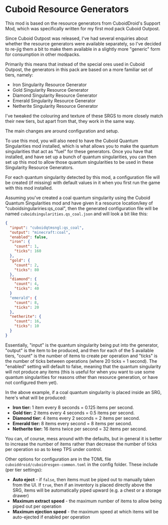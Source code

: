 # Cuboid Resource Generators

This mod is based on the resource generators from CuboidDroid's Support Mod, which was specifically written for my first mod pack Cuboid Outpost.

Since Cuboid Outpost was released, I've had several enquiries about whether the resource generators were available separately, so I've decided to re-jig them a bit to make them available in a slightly more "generic" form for consumption in other modpacks.

Primarily this means that instead of the special ores used in Cuboid Outpost, the generators in this pack are based on a more familiar set of tiers, namely:

- Iron Singularity Resource Generator
- Gold Singularity Resource Generator
- Diamond Singularity Resource Generator
- Emerald Singularity Resource Generator
- Netherite Singularity Resource Generator

I've tweaked the colouring and texture of these SRGS to more closely match their new tiers, but apart from that, they work in the same way.

The main changes are around configuration and setup.

To use this mod, you will also need to have the Cuboid Quantum Singularities mod installed, which is what allows you to make the quantum singularities that act as "fuel" for these generators. Once you have that installed, and have set up a bunch of quantum singularities, you can then set up this mod to allow those quantum singularities to be used in these Singularity Resource Generators.

For each quantum singularity detected by this mod, a configuration file will be created (if missing) with default values in it when you first run the game with this mod installed.

Assuming you've created a coal quantum singularity using the Cuboid Quantum Singularities mod and have given it a resource location/key of "cuboidsingulariries:qs_coal", then the generated configuration file will be named `cuboidsingularities.qs_coal.json` and will look a bit like this:

``` json
{
  "input": "cuboidqtmsngl:qs_coal",
  "output": "minecraft:coal",
  "enabled": false,
  "iron": {
    "count": 1,
    "ticks": 160
  },
  "gold": {
    "count": 2,
    "ticks": 80
  },
  "diamond": {
    "count": 4,
    "ticks": 40
  }
  "emerald": {
    "count": 8,
    "ticks": 20
  },
  "netherite": {
    "count": 16,
    "ticks": 10
  }
}
```

Essentially, "input" is the quantum singularity being put into the generator, "output" is the item to be produced, and then for each of the 5 available tiers, "count" is the number of items to create per operation and "ticks" is the number of ticks between operations (where 20 ticks = 1 second). The "enabled" setting will default to false, meaning that the quantum singularity will not produce any items (this is useful for when you want to use some quantum singularities for reasons other than resource generation, or have not configured them yet).

In the above example, if a coal quantum singularity is placed inside an SRG, here's what will be produced:

* **Iron tier:** 1 item every 8 seconds = 0.125 items per second.
* **Gold tier:** 2 items every 4 seconds = 0.5 items per second.
* **Diamond tier:** 4 items every 2 seconds = 2 items per second.
* **Emerald tier:** 8 items every second = 8 items per second.
* **Netherite tier:** 16 items twice per second = 32 items per second.

You can, of course, mess around with the defaults, but in general it is better to increase the number of items rather than decrease the number of ticks per operation so as to keep TPS under control.

Other options for configuration are in the TOML file `cuboiddroid/cuboidresgen-common.toml` in the config folder. These include (per tier settings):

* **Auto eject** - if `false`, then items must be piped out to manually taken from the UI. If `true`, then if an inventory is placed directly above the SRG, items will be automatically piped upward (e.g. a chest or a storage drawer)
* **Maximum extract speed** - the maximum number of items to allow being piped out per operation
* **Maximum ejection speed** - the maximum speed at which items will be auto-ejected if enabled per operation

